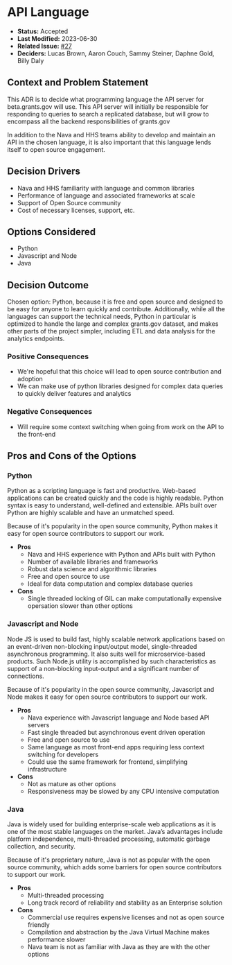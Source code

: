 # API Language

- **Status:** Accepted 
- **Last Modified:** 2023-06-30
- **Related Issue:** [#27](https://github.com/HHS/grants-api/issues/27) 
- **Deciders:** Lucas Brown, Aaron Couch, Sammy Steiner, Daphne Gold, Billy Daly

## Context and Problem Statement

This ADR is to decide what programming language the API server for beta.grants.gov will use. This API server will initially be responsible for responding to queries to search a replicated database, but will grow to encompass all the backend responsibilities of grants.gov

In addition to the Nava and HHS teams ability to develop and maintain an API in the chosen language, it is also important that this language lends itself to open source engagement.

## Decision Drivers <!-- RECOMMENDED -->

- Nava and HHS familiarity with language and common libraries
- Performance of language and associated frameworks at scale
- Support of Open Source community
- Cost of necessary licenses, support, etc.

## Options Considered

- Python
- Javascript and Node
- Java


## Decision Outcome <!-- REQUIRED -->
Chosen option: Python, because it is free and open source and designed to be easy for anyone to learn quickly and contribute. Additionally, while all the languages can support the technical needs, Python in particular is optimized to handle the large and complex grants.gov dataset, and makes other parts of the project simpler, including ETL and data analysis for the analytics endpoints. 

### Positive Consequences <!-- OPTIONAL -->
- We're hopeful that this choice will lead to open source contribution and adoption
- We can make use of python libraries designed for complex data queries to quickly deliver features and analytics

### Negative Consequences <!-- OPTIONAL -->
- Will require some context switching when going from work on the API to the front-end


## Pros and Cons of the Options <!-- OPTIONAL -->


### Python

Python as a scripting language is fast and productive. Web-based applications can be created quickly and the code is highly readable. Python syntax is easy to understand, well-defined and extensible. APIs built over Python are highly scalable and have an unmatched speed.

Because of it's popularity in the open source community, Python makes it easy for open source contributors to support our work. 

- **Pros**
  - Nava and HHS experience with Python and APIs built with Python
  - Number of available libraries and frameworks
  - Robust data science and algorithmic libraries
  - Free and open source to use
  - Ideal for data computation and complex database queries
- **Cons**
  - Single threaded locking of GIL can make computationally expensive opersation slower than other options


### Javascript and Node

Node JS is used to build fast, highly scalable network applications based on an event-driven non-blocking input/output model, single-threaded asynchronous programming. It also suits well for microservice-based products. Such Node.js utility is accomplished by such characteristics as support of a non-blocking input-output and a significant number of connections.

Because of it's popularity in the open source community, Javascript and Node makes it easy for open source contributors to support our work.

- **Pros**
  - Nava experience with Javascript language and Node based API servers
  - Fast single threaded but asynchronous event driven operation
  - Free and open source to use
  - Same language as most front-end apps requiring less context switching for developers
  - Could use the same framework for frontend, simplifying infrastructure
- **Cons**
  - Not as mature as other options
  - Responsiveness may be slowed by any CPU intensive computation


### Java

Java is widely used for building enterprise-scale web applications as it is one of the most stable languages on the market. Java’s advantages include platform independence, multi-threaded processing, automatic garbage collection, and security.

Because of it's proprietary nature, Java is not as popular with the open source community, which adds some barriers for open source contributors to support our work.

- **Pros**
  - Multi-threaded processing
  - Long track record of reliability and stability as an Enterprise solution
- **Cons**
  - Commercial use requires expensive licenses and not as open source friendly
  - Compilation and abstraction by the Java Virtual Machine makes performance slower
  - Nava team is not as familiar with Java as they are with the other options


<!--
## Links 

- [{Link name}](link to external resource)
- ...
-->